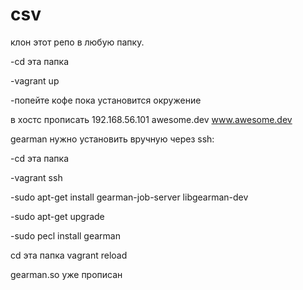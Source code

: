 # csv
клон этот репо в любую папку.

-cd эта папка

-vagrant up

-попейте кофе пока установится окружение

в хостс прописать 192.168.56.101 awesome.dev www.awesome.dev

gearman нужно установить вручную через ssh:

-cd эта папка

-vagrant ssh

-sudo apt-get install gearman-job-server libgearman-dev

-sudo apt-get upgrade

-sudo pecl install gearman

cd эта папка vagrant reload

gearman.so уже прописан
